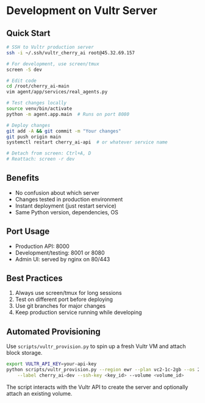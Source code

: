 # Development on Vultr Server

## Quick Start
```bash
# SSH to Vultr production server
ssh -i ~/.ssh/vultr_cherry_ai root@45.32.69.157

# For development, use screen/tmux
screen -S dev

# Edit code
cd /root/cherry_ai-main
vim agent/app/services/real_agents.py

# Test changes locally
source venv/bin/activate
python -m agent.app.main  # Runs on port 8080

# Deploy changes
git add -A && git commit -m "Your changes"
git push origin main
systemctl restart cherry_ai-api  # or whatever service name

# Detach from screen: Ctrl+A, D
# Reattach: screen -r dev
```

## Benefits
- No confusion about which server
- Changes tested in production environment
- Instant deployment (just restart service)
- Same Python version, dependencies, OS

## Port Usage
- Production API: 8000
- Development/testing: 8001 or 8080
- Admin UI: served by nginx on 80/443

## Best Practices
1. Always use screen/tmux for long sessions
2. Test on different port before deploying
3. Use git branches for major changes
4. Keep production service running while developing

## Automated Provisioning
Use `scripts/vultr_provision.py` to spin up a fresh Vultr VM and attach block storage.

```bash
export VULTR_API_KEY=your-api-key
python scripts/vultr_provision.py --region ewr --plan vc2-1c-2gb --os 215 \
    --label cherry_ai-dev --ssh-key <key_id> --volume <volume_id>
```

The script interacts with the Vultr API to create the server and optionally attach an existing volume.
